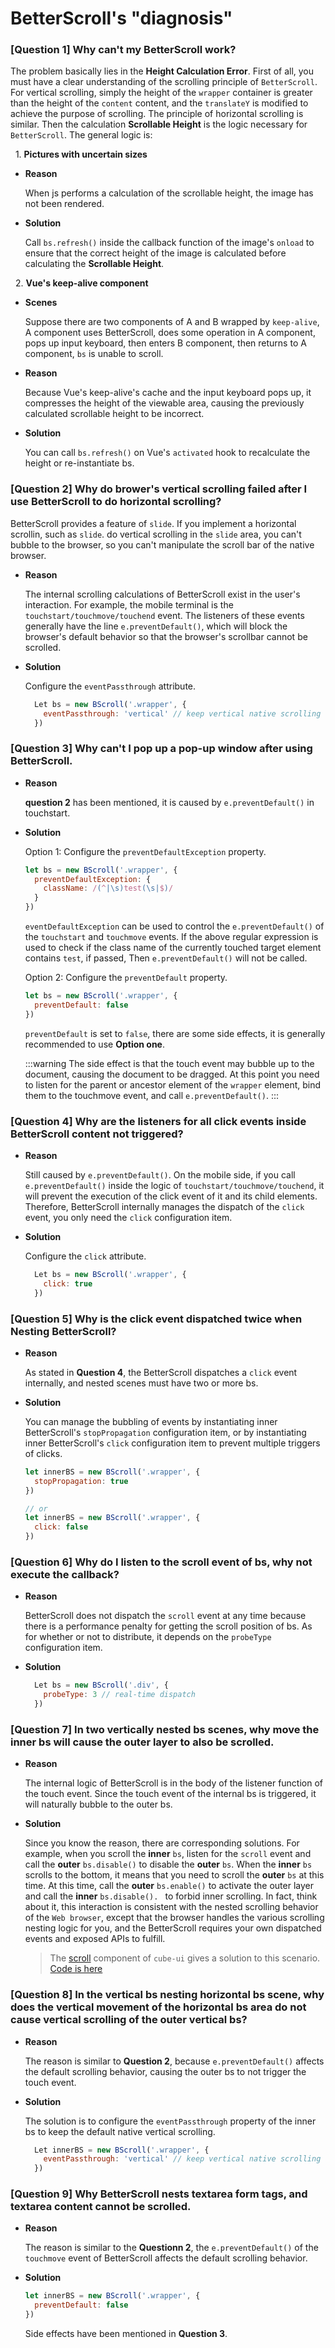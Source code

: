 # BetterScroll's "diagnosis"

### [Question 1] Why can't my BetterScroll work?

The problem basically lies in the **Height Calculation Error**. First of all, you must have a clear understanding of the scrolling principle of `BetterScroll`. For vertical scrolling, simply the height of the `wrapper` container is greater than the height of the `content` content, and the `translateY` is modified to achieve the purpose of scrolling. The principle of horizontal scrolling is similar. Then the calculation **Scrollable Height** is the logic necessary for `BetterScroll`. The general logic  is:

  1. **Pictures with uncertain sizes**

  - **Reason**

    When js performs a calculation of the scrollable height, the image has not been rendered.

  - **Solution**

    Call `bs.refresh()` inside the callback function of the image's `onload` to ensure that the correct height of the image is calculated before calculating the **Scrollable Height**.

  2. **Vue's keep-alive component**

  - **Scenes**

    Suppose there are two components of A and B wrapped by `keep-alive`, A component uses BetterScroll, does some operation in A component, pops up input keyboard, then enters B component, then returns to A component, `bs` is unable to scroll.

  - **Reason**

    Because Vue's keep-alive's cache and the input keyboard pops up, it compresses the height of the viewable area, causing the previously calculated scrollable height to be incorrect.

  - **Solution**

    You can call `bs.refresh()` on Vue's `activated` hook to recalculate the height or re-instantiate bs.

### [Question 2] Why do brower's vertical scrolling failed after I use BetterScroll to do horizontal scrolling?

BetterScroll provides a feature of `slide`. If you implement a horizontal scrollin, such as `slide`. do vertical scrolling in the `slide` area, you can't bubble to the browser, so you can't manipulate the scroll bar of the native browser.

- **Reason**

  The internal scrolling calculations of BetterScroll exist in the user's interaction. For example, the mobile terminal is the `touchstart/touchmove/touchend` event. The listeners of these events generally have the line `e.preventDefault()`, which will block the browser's default behavior so that the browser's scrollbar cannot be scrolled.

- **Solution**

  Configure the `eventPassthrough` attribute.

  ```js
    Let bs = new BScroll('.wrapper', {
      eventPassthrough: 'vertical' // keep vertical native scrolling
    })
  ```

### [Question 3] Why can't I pop up a pop-up window after using BetterScroll.

- **Reason**

  **question 2** has been mentioned, it is caused by `e.preventDefault()` in touchstart.

- **Solution**

  Option 1: Configure the `preventDefaultException` property.

  ```js
  let bs = new BScroll('.wrapper', {
    preventDefaultException: {
      className: /(^|\s)test(\s|$)/
    }
  })
  ```

  `eventDefaultException` can be used to control the `e.preventDefault()` of the `touchstart` and `touchmove` events. If the above regular expression is used to check if the class name of the currently touched target element contains `test`, if passed, Then `e.preventDefault()` will not be called.

  Option 2: Configure the `preventDefault` property.

  ```js
  let bs = new BScroll('.wrapper', {
    preventDefault: false
  })
  ```

  `preventDefault` is set to `false`, there are some side effects, it is generally recommended to use **Option one**.

  :::warning
  The side effect is that the touch event may bubble up to the document, causing the document to be dragged. At this point you need to listen for the parent or ancestor element of the `wrapper` element, bind them to the touchmove event, and call `e.preventDefault()`.
  :::

### [Question 4] Why are the listeners for all click events inside BetterScroll content not triggered?

- **Reason**

  Still caused by `e.preventDefault()`. On the mobile side, if you call `e.preventDefault()` inside the logic of `touchstart/touchmove/touchend`, it will prevent the execution of the click event of it and its child elements. Therefore, BetterScroll internally manages the dispatch of the `click` event, you only need the `click` configuration item.

- **Solution**

  Configure the `click` attribute.

  ```js
    Let bs = new BScroll('.wrapper', {
      click: true
    })
  ```

### [Question 5] Why is the click event dispatched twice when Nesting BetterScroll?

- **Reason**

  As stated in **Question 4**, the BetterScroll dispatches a `click` event internally, and nested scenes must have two or more bs.

- **Solution**

  You can manage the bubbling of events by instantiating inner BetterScroll's `stopPropagation` configuration item, or by instantiating inner BetterScroll's `click` configuration item to prevent multiple triggers of clicks.

  ```js
  let innerBS = new BScroll('.wrapper', {
    stopPropagation: true
  })

  // or
  let innerBS = new BScroll('.wrapper', {
    click: false
  })
  ```

### [Question 6] Why do I listen to the scroll event of bs, why not execute the callback?

- **Reason**

  BetterScroll does not dispatch the `scroll` event at any time because there is a performance penalty for getting the scroll position of bs. As for whether or not to distribute, it depends on the `probeType` configuration item.

- **Solution**

  ```js
    Let bs = new BScroll('.div', {
      probeType: 3 // real-time dispatch
    })
  ```

### [Question 7] In two vertically nested bs scenes, why move the inner bs will cause the outer layer to also be scrolled.

- **Reason**

  The internal logic of BetterScroll is in the body of the listener function of the touch event. Since the touch event of the internal bs is triggered, it will naturally bubble to the outer bs.

- **Solution**

  Since you know the reason, there are corresponding solutions. For example, when you scroll the **inner** `bs`, listen for the `scroll` event and call the **outer** `bs.disable()` to disable the **outer** `bs`. When the **inner** `bs` scrolls to the bottom, it means that you need to scroll the **outer** `bs` at this time. At this time, call the **outer** `bs.enable()` to activate the outer layer and call the **inner** `bs.disable(). ` to forbid inner scrolling. In fact, think about it, this interaction is consistent with the nested scrolling behavior of the `Web browser`, except that the browser handles the various scrolling nesting logic for you, and the BetterScroll requires your own dispatched events and exposed APIs to fulfill.

  > The [scroll](https://didi.github.io/cube-ui/example/#/scroll/v-scrolls) component of `cube-ui` gives a solution to this scenario. [Code is here](https://github.com/didi/cube-ui/blob/dev/src/components/scroll/scroll.vue)

### [Question 8] In the vertical bs nesting horizontal bs scene, why does the vertical movement of the horizontal bs area do not cause vertical scrolling of the outer vertical bs?

- **Reason**

  The reason is similar to **Question 2**, because `e.preventDefault()` affects the default scrolling behavior, causing the outer bs to not trigger the touch event.

- **Solution**

  The solution is to configure the `eventPassthrough` property of the inner bs to keep the default native vertical scrolling.

  ```js
    Let innerBS = new BScroll('.wrapper', {
      eventPassthrough: 'vertical' // keep vertical native scrolling
    })
  ```

### [Question 9] Why BetterScroll nests textarea form tags, and textarea content cannot be scrolled.

- **Reason**

  The reason is similar to the **Questionn 2**, the `e.preventDefault()` of the `touchmove` event of BetterScroll affects the default scrolling behavior.

- **Solution**

  ```js
  let innerBS = new BScroll('.wrapper', {
    preventDefault: false
  })
  ```

  Side effects have been mentioned in **Question 3**.